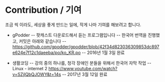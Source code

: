 # Contribution / 기여

조금 씩 이라도, 세상을 좋게 만드는 일에, 작게 나마 기여를 해보려고 합니다.

- gPodder
-- 팟캐스트 다운로드해서 듣는 프로그램입니다
-- 한국어 번역을 진행했고, 커밋은 아래와 같습니다
-- https://github.com/gpodder/gpodder/blob/42f34d823036309853dc897e624e7f12c1daeeba/po/ko_KR.po
-- 2016년 1월 3일 완료

- 생활코딩
-- 강의 중의 하나를, 청각 장애인 분들을 위해서 한국어 자막 작업
-- Linux - internet 2 https://www.youtube.com/watch?v=SZjlQbQJOWY&t=14s
-- 2017년 3월 12일 완료